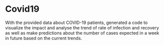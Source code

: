 # Covid19
With the provided data about COVID-19 patients, generated a code to visualize the impact and analyse the trend of rate of infection and recovery as well as make predictions about the number of cases expected in a week in future based on the current trends.
